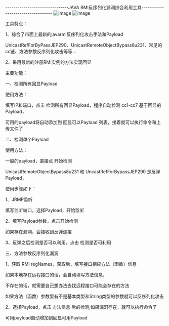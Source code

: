 -------------------------------JAVA RMI反序列化漏洞综合利用工具----------------------------------
![image](https://raw.githubusercontent.com/msx2009/RMIAllExpTools/master/1.jpg)
![image](https://raw.githubusercontent.com/msx2009/RMIAllExpTools/master/2.jpg)

工具特点：

1、综合了市面上最新的javarmi反序列化攻击手法和Payload

UnicastRefForByPassJEP290、UnicastRemoteObjectBypass8u231、常见的cc链、方法参数反序列化攻击等等...

2、采用最新的注册RMI实例的方法实现回显


主要功能：

一、检测所有回显Payload

使用方法：

填写IP和端口，点击 检测所有回显Payload，程序自动检测 cc1-cc7 基于回显的Payload，

可用的payload将自动添加到 回显可以Payload 列表，接着就可以执行命令和上传文件了

二、检测单个Payload

使用方法： 

一般的payload，直接点 开始检测

UnicastRemoteObjectBypass8u231 和 UncastRefForBypassJEP290 是反弹Payload，

使用步骤如下：

1、JRMP监听

填写监听端口，选择Payload，开始监听

2、填写Payload参数，点击开始检测

如果存在漏洞，会接收到反弹连接

3、反弹之后检测是否可以利用，点击 检测是否可利用





三、方法参数反序列化漏洞

1、获取 RMI regNames，获取后，填写接口相应方法（函数）信息

如果本地存在远程接口的话，会自动填写方法信息，

不存在的话，就需要自己想办法去找远程接口可能会存在的方法

如果方法（函数）参数里有不是基本类型和String类型的参数就可以反序列化攻击

2、选择Payload，点击 方法信息 后的检测,如果漏洞存在，就可以执行命令了

可用payload自动增加到回显可用Payload

